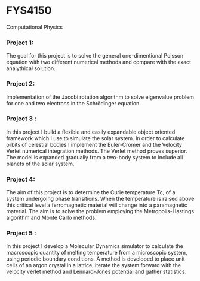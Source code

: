 # FYS4150
Computational Physics

### Project 1:
The goal for this project is to solve the general one-dimentional Poisson equation with
two different numerical methods and compare with the exact analythical solution.

### Project 2:
Implementation of the Jacobi rotation algorithm to solve eigenvalue problem for one and two electrons in the Schrödinger equation.

### Project 3 :

In this project I build a flexible and easily expandable object oriented
framework which I use to simulate the solar system. In order to calculate
orbits of celestial bodies I implement the Euler-Cromer and the Velocity
Verlet numerical integration methods. The Verlet method proves superior.
The model is expanded gradually from a two-body system to include all
planets of the solar system.

### Project 4:

The aim of this project is to determine the Curie temperature Tc,
of a system undergoing phase transitions. When the temperature is
raised above this critical level a ferromagnetic material will change into
a paramagnetic material. The aim is to solve the problem employing the
Metropolis-Hastings algorithm and Monte Carlo methods.


### Project 5 :

In this project I develop a Molecular Dynamics simulator to calculate the macroscopic quantity of melting
temperature from a microscopic system, using periodic boundary conditions. A method is developed to place unit
cells of an argon crystal in a lattice, iterate the system forward with the velocity verlet method and Lennard-Jones
potential and gather statistics. 